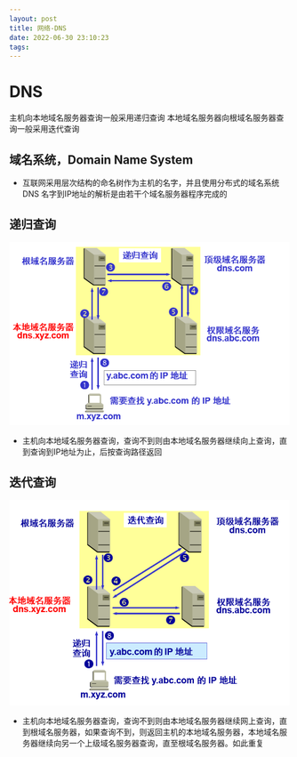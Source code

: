 ```yaml
---
layout: post
title: 网络-DNS
date: 2022-06-30 23:10:23
tags:
---
```


# DNS

主机向本地域名服务器查询一般采用递归查询
本地域名服务器向根域名服务器查询一般采用迭代查询

## 域名系统，Domain Name System

- 互联网采用层次结构的命名树作为主机的名字，并且使用分布式的域名系统DNS
  名字到IP地址的解析是由若干个域名服务器程序完成的
  	

## 递归查询

![image](./网络-DNS/8d0cedd8c284cb26de909f7d04191d4ba20faf1fa65d7fa08db4a633c877adcb.png)

- 主机向本地域名服务器查询，查询不到则由本地域名服务器继续向上查询，直到查询到IP地址为止，后按查询路径返回
  	

## 迭代查询

![image](./网络-DNS/c635b48610b93c098be629512268a3eaf42307f4e0f0ec2ca27566c81961e2bd.png)

- 主机向本地域名服务器查询，查询不到则由本地域名服务器继续网上查询，直到根域名服务器，如果查询不到，则返回主机的本地域名服务器，本地域名服务器继续向另一个上级域名服务器查询，直至根域名服务器。如此重复
